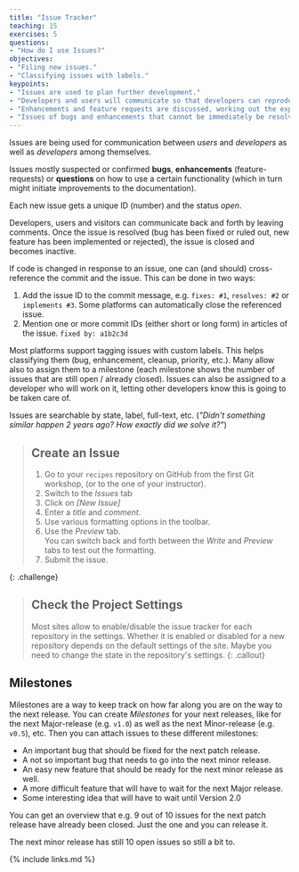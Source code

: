 ```yaml
---
title: "Issue Tracker"
teaching: 15
exercises: 5
questions:
- "How do I use Issues?"
objectives:
- "Filing new issues."
- "Classifying issues with labels."
keypoints:
- "Issues are used to plan further development."
- "Developers and users will communicate so that developers can reproduce bugs."
- "Enhancements and feature requests are discussed, working out the expected use-cases as well as parts of the implementation."
- "Issues of bugs and enhancements that cannot be immediately be resolved stay open so that they are not forgotten."
---
```


Issues are being used for communication between *users* and *developers* as
well as *developers* among themselves.

Issues mostly suspected or confirmed **bugs**, **enhancements** (feature-
requests) or **questions** on how to use a certain functionality (which in
turn might initiate improvements to the documentation).

Each new issue gets a unique ID (number) and the status *open*.

Developers, users and visitors can communicate back and forth by leaving comments.
Once the issue is resolved (bug has been fixed or ruled out, new feature has
been implemented or rejected), the issue is closed and becomes inactive.

If code is changed in response to an issue, one can (and should) cross-
reference the commit and the issue.  This can be done in two ways:
1. Add the issue ID to the commit message, e.g. `fixes: #1`, `resolves: #2`
or `implements #3`. Some platforms can automatically close the referenced
issue.
2. Mention one or more commit IDs (either short or long form)
in articles of the issue. `fixed by: a1b2c3d`

Most platforms support tagging issues with custom labels. This helps
classifying them (bug, enhancement, cleanup, priority, etc.). Many allow also
to assign them to a milestone (each milestone shows the number of issues that
are still open / already closed).
Issues can also be assigned to a developer who will work on it, letting other
developers know this is going to be taken care of.

Issues are searchable by state, label, full-text, etc. (*"Didn't something
similar happen 2 years ago? How exactly did we solve it?"*)

> ## Create an Issue
>
> 1. Go to your `recipes` repository on GitHub from the first Git workshop,
>    (or to the one of your instructor).
> 2. Switch to the *Issues* tab
> 3. Click  on _[New Issue]_
> 4. Enter a _title_ and _comment_.
> 5. Use various formatting options in the toolbar.
> 6. Use the _Preview_ tab.   
>    You can switch back and forth between the _Write_ and _Preview_ tabs
>    to test out the formatting.
> 7. Submit the issue.
>
{: .challenge}

> ## Check the Project Settings
> Most sites allow to enable/disable the issue tracker for each repository
> in the settings.  Whether it is enabled or disabled for a new repository
> depends on the default settings of the site.  Maybe you need to change
> the state in the repository's settings.
{: .callout}

## Milestones

Milestones are a way to keep track on how far along you are on the way to
the next release.  You can create *Milestones* for your next releases,
like for the next Major-release (e.g. `v1.0`) as well as the next Minor-release
(e.g. `v0.5`), etc.  Then you can attach issues to these different milestones:

* An important bug that should be fixed for the next patch release.
* A not so important bug that needs to go into the next minor release.
* An easy new feature that should be ready for the next minor release as well.
* A more difficult feature that will have to wait for the next Major release.
* Some interesting idea that will have to wait until Version 2.0

You can get an overview that e.g. 9 out of 10 issues for the next patch release
have already been closed. Just the one and you can release it.

The next minor release has still 10 open issues so still a bit to.


{% include links.md %}
